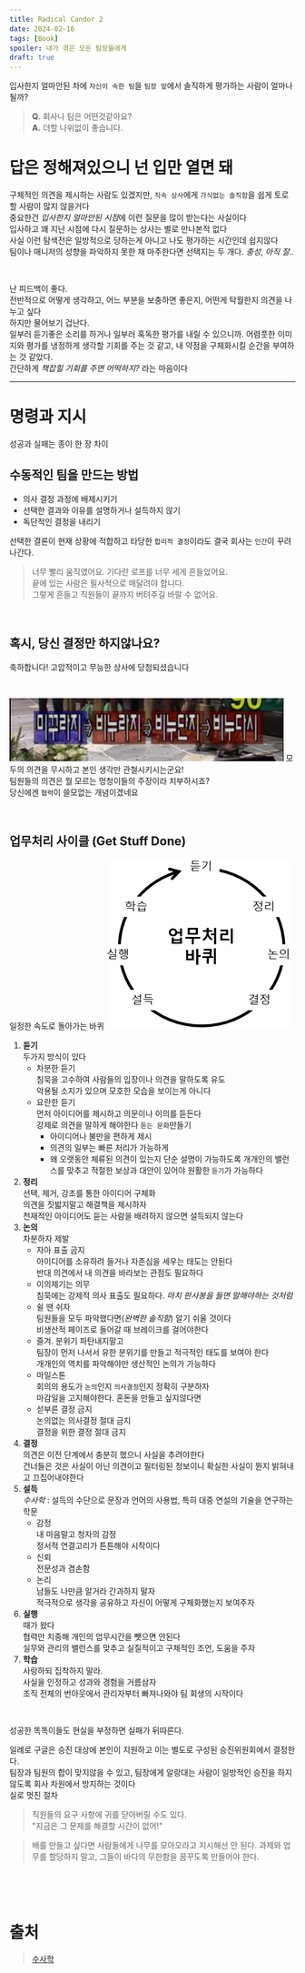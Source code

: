 ```yaml
---
title: Radical Candor 2
date: 2024-02-16
tags: [Book]
spoiler: 내가 겪은 모든 팀장들에게
draft: true
---
```


입사한지 얼마안된 차에 `자신이 속한 팀`을 `팀장 앞`에서 솔직하게 평가하는 사람이 얼마나 될까?
> __Q.__ 회사나 팀은 어떤것같아요?  
> __A.__ 더할 나위없이 좋습니다.

# 답은 정해져있으니 넌 입만 열면 돼
구체적인 의견을 제시하는 사람도 있겠지만, `직속 상사`에게 `가식없는 솔직함`을 쉽게 토로할 사람이 많지 않을거다  
중요한건 *입사한지 얼마안된 시점*에 이런 질문을 많이 받는다는 사실이다  
입사하고 꽤 지난 시점에 다시 질문하는 상사는 별로 만나본적 없다  
사실 이런 탐색전은 일방적으로 당하는게 아니고 나도 평가하는 시간인데 쉽지않다  
팀이나 매니저의 성향을 파악하지 못한 채 마주한다면 선택지는 두 개다. _충성_, _아직 잘.._

&nbsp;

난 피드백이 좋다.  
전반적으로 어떻게 생각하고, 어느 부분을 보충하면 좋은지, 어떤게 탁월한지 의견을 나누고 싶다  
하지만 물어보기 겁난다.  
일부러 듣기좋은 소리를 하거나 일부러 혹독한 평가를 내릴 수 있으니까. 어렴풋한 이미지와 평가를 냉정하게 생각할 기회를 주는 것 같고, 내 약점을 구체화시킬 순간을 부여하는 것 같았다.  
간단하게 _책잡힐 기회를 주면 어떡하지?_ 라는 마음이다  

---

# 명령과 지시
성공과 실패는 종이 한 장 차이

## 수동적인 팀을 만드는 방법
- 의사 결정 과정에 배제시키기
- 선택한 결과와 이유를 설명하거나 설득하지 않기
- 독단적인 결정을 내리기

선택한 결론이 현재 상황에 적합하고 타당한 `합리적 결정`이라도 결국 회사는 `인간`이 꾸려나간다.
> 너무 빨리 움직였어요. 기다란 로프를 너무 세게 흔들었어요.  
> 끝에 있는 사람은 필사적으로 매달려야 합니다.  
> 그렇게 흔들고 직원들이 끝까지 버텨주길 바랄 수 없어요.

&nbsp;

## 혹시, 당신 결정만 하지않나요?
축하합니다! 고압적이고 무능한 상사에 당첨되셨습니다

&nbsp;

![고요 속의 외침](../assets/image/post/radical-candor/cave-man.png)
모두의 의견을 무시하고 본인 생각만 관철시키시는군요!  
팀원들의 의견은 뭘 모르는 멍청이들의 주장이라 치부하시죠?  
당신에겐 `협력`이 쓸모없는 개념이겠네요  

&nbsp;

## 업무처리 사이클 (Get Stuff Done)
일정한 속도로 돌아가는 바퀴
![업무처리 바퀴](../assets/image/post/radical-candor/gsd.png)

1. __듣기__  
    두가지 방식이 있다
    - 차분한 듣기  
        침묵을 고수하여 사람들의 입장이나 의견을 말하도록 유도  
        악용될 소지가 있으며 모호한 모습을 보이는게 아니다
    - 요란한 듣기  
        먼저 아이디어를 제시하고 의문이나 이의를 듣든다  
        강제로 의견을 말하게 해야한다
    `듣는 문화`만들기
      - 아이디어나 불만을 편하게 제시
      - 의견의 일부는 빠른 처리가 가능하게
      - 왜 오랫동안 체류된 의견이 있는지 단순 설명이 가능하도록
    개개인의 밸런스를 맞추고 적절한 보상과 대안이 있어야 원활한 `듣기`가 가능하다
1. __정리__  
    선택, 제거, 강조를 통한 아이디어 구체화  
    의견을 짓밟지말고 해결책을 제시하자  
    천재적인 아이디어도 듣는 사람을 배려하지 않으면 설득되지 않는다  
1. __논의__  
    차분하자 제발  
    - 자아 표출 금지  
        아이디어를 소유하려 들거나 자존심을 세우는 태도는 안된다  
        반대 의견에서 내 의견을 바라보는 관점도 필요하다
    - 이의제기는 의무  
        침묵에는 강제적 의사 표출도 필요하다. _마치 판사봉을 들면 말해야하는 것처럼_
    - 쉴 땐 쉬자  
        팀원들을 모두 파악했다면(_완벽한 솔직함_) 알기 쉬울 것이다  
        비생산적 페이즈로 들어갈 때 브레이크를 걸어야한다
    - 즐겨. 분위기 파탄내지말고  
        팀장이 먼저 나서서 유한 분위기를 만들고 적극적인 태도를 보여야 한다  
        개개인의 역치를 파악해야만 생산적인 논의가 가능하다
    - 마일스톤  
        회의의 용도가 `논의`인지 `의사결정`인지 정확히 구분하자  
        마감일을 고지해야한다. 혼돈을 만들고 싶지않다면
    - 섣부른 결정 금지  
        논의없는 의사결정 절대 금지  
        결정을 위한 결정 절대 금지  
1. __결정__  
    의견은 이전 단계에서 충분히 했으니 사실을 추려야한다  
    건너들은 것은 사실이 아닌 의견이고 필터링된 정보이니 확실한 사실이 뭔지 밝혀내고 끄집어내야한다
1. __설득__  
    _수사학_ : 설득의 수단으로 문장과 언어의 사용법, 특히 대중 연설의 기술을 연구하는 학문  
    - 감정  
        내 마음말고 청자의 감정  
        정서적 연결고리가 튼튼해야 시작이다  
    - 신뢰  
        전문성과 겸손함
    - 논리  
        남들도 나만큼 알거라 간과하지 말자  
        적극적으로 생각을 공유하고 자신이 어떻게 구체화했는지 보여주자
1. __실행__  
    때가 왔다  
    협력만 치중해 개인의 업무시간을 뺏으면 안된다  
    실무와 관리의 밸런스를 맞추고 실질적이고 구체적인 조언, 도움을 주자  
1. __학습__  
    사랑하되 집착하지 말라.  
    사실을 인정하고 성과와 경험을 거름삼자  
    조직 전체의 번아웃에서 관리자부터 빠져나와야 팀 회생의 시작이다

&nbsp;

성공한 똑똑이들도 현실을 부정하면 실패가 뒤따른다.  

일례로 구글은 승진 대상에 본인이 지원하고 이는 별도로 구성된 승진위원회에서 결정한다.  
팀장과 팀원의 합이 맞지않을 수 있고, 팀장에게 알랑대는 사람이 일방적인 승진을 하지않도록 회사 차원에서 방지하는 것이다  
실로 멋진 절차  

> 직원들의 요구 사항에 귀를 닫아버릴 수도 있다.  
> "지금은 그 문제를 해결할 시간이 없어!"

> 배를 만들고 싶다면 사람들에게 나무를 모아오라고 지시해선 안 된다. 과제와 업무를 할당하지 말고, 그들이 바다의 무한함을 꿈꾸도록 만들어야 한다.
> 
&nbsp;

&nbsp;

# 출처
> [수사학](https://ko.wikipedia.org/wiki/%EC%88%98%EC%82%AC%ED%95%99)
